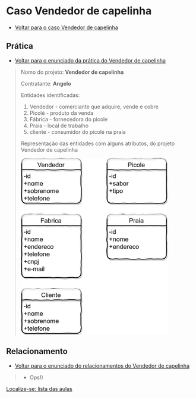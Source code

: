 # Caso Vendedor de capelinha

- [Voltar para o caso Vendedor de capelinha](https://github.com/tmenegaz/db_dendezeiros/blob/master/assunto/ansRequisitos.md#vendedor-de-capelinha)

## Prática

- [Voltar para o enunciado da prática do Vendedor de capelinha](https://github.com/tmenegaz/db_dendezeiros/blob/master/assunto/ansRequisitos.md#pratique)

> Nomo do projeto: **Vendedor de capelinha**
>
> Contratante: **Angelo**
>
> Entidades identificadas:
>
> 1. Vendedor - comerciante que adquire, vende e cobre
> 2. Picolé - produto da venda
> 3. Fábrica - fornecedora do picole
> 4. Praia - local de trabalho
> 5. cliente - consumidor do picolé na praia
>
> Representação das entidades com alguns atributos, do projeto Vendedor de capelinha
>
> ![diagrama do projeto Vendedor de capelinha com alguns atributos](img/entidadesProjetoVendCap.png "Diagrama do Vendedor de capelinha")
> 

## Relacionamento

- [Voltar para o enunciado do relacionamentos do Vendedor de capelinha](https://github.com/tmenegaz/db_dendezeiros/blob/master/assunto/ansRequisitos.md#relacionamento)

> - Ops!)
>


[Localize-se: lista das aulas](https://github.com/tmenegaz/db_dendezeiros/blob/master/assunto/lista.md#lista-de-aulas)